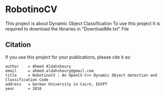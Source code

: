 # RobotinoCV
This project is about Dynamic Object Classification
To use this project it is required to download the libraries in "DownloadMe.txt" File

Citation
--------
If you use this project for your publications, please cite it as:
```
author    = Ahmed Aldahshoury
email     = ahmed.aldahshoury@gmail.com
title     = RobotinoCV : An OpenCV C++ Dynamic Object detection and Classification Code
address   = German University in Cairo, EGYPT
year      = 2016

```
